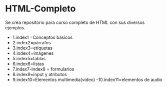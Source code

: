 # HTML-Completo
Se crea repositorio para curso completo de HTML con sus diversos ejemplos. 

- 1.index1 =Conceptos básicos 
- 2.index2=párrafos
- 3.index3=etiquetas
- 4.index4=imágenes
- 5.index5=tablas
- 6.index6=listas 
- 7.index7-index8 = formularios 
- 8.index9=input y atributos 
- 9.index10=Elementos multimedia(video)
-10.index11=elementos de audio 
